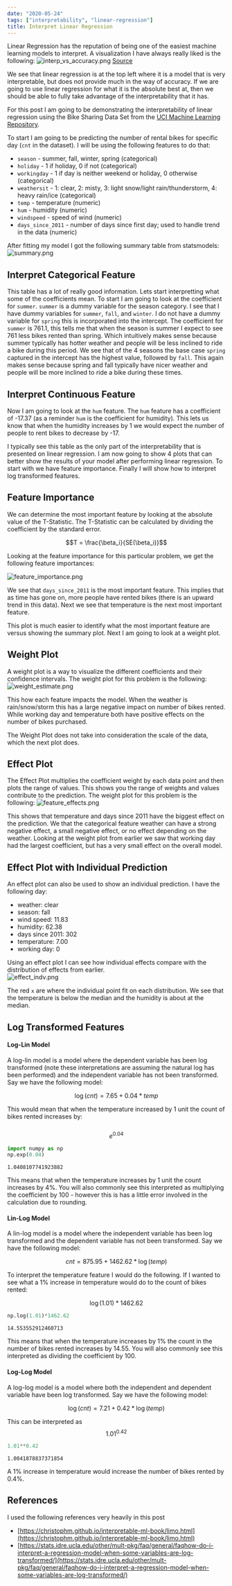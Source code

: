 ```yaml
---
date: "2020-05-24"
tags: ["interpretability", "linear-regression"]
title: Interpret Linear Regression
---
```


Linear Regression has the reputation of being one of the easiest machine learning models to interpret.  A visualization I have always really liked is the following: 
![interp_vs_accuracy.png](https://raw.githubusercontent.com/sik-flow/sik-flow.github.io/master/_posts/Images/linear_regression_interp/interp_vs_accuracy.png)
[Source](https://www.researchgate.net/figure/nterpretability-accuracy-tradeoff-in-classification-algorithms-of-machine-learning_fig2_332409898)

We see that linear regression is at the top left where it is a model that is very interpretable, but does not provide much in the way of accuracy.  If we are going to use linear regression for what it is the absolute best at, then we should be able to fully take advantage of the interpretability that it has.  

For this post I am going to be demonstrating the interpretability of linear regression using the Bike Sharing Data Set from the [UCI Machine Learning Repository](http://archive.ics.uci.edu/ml/datasets/Bike+Sharing+Dataset). 

To start I am going to be predicting the number of rental bikes for specific day (`cnt` in the dataset).  I will be using the following features to do that: 
- `season` - summer, fall, winter, spring (categorical)
- `holiday` - 1 if holiday, 0 if not (categorical)
- `workingday` - 1 if day is neither weekend or holiday, 0 otherwise (categorical)
- `weathersit` - 1: clear, 2: misty, 3: light snow/light rain/thunderstorm, 4: heavy rain/ice (categorical)
- `temp` - temperature (numeric)
- `hum` - humidity (numeric)
- `windspeed` - speed of wind (numeric)
- `days_since_2011` - number of days since first day; used to handle trend in the data (numeric)

After fitting my model I got the following summary table from statsmodels: 
![summary.png](https://raw.githubusercontent.com/sik-flow/sik-flow.github.io/master/_posts/Images/linear_regression_interp/summary.png)

## Interpret Categorical Feature

This table has a lot of really good information.  Lets start interpretting what some of the coefficients mean.  To start I am going to look at the coefficient for `summer`.  `summer` is a dummy variable for the season category.  I see that I have dummy variables for `summer`, `fall`, and `winter`.  I do not have a dummy variable for `spring` this is incorporated into the intercept.  The coefficient for `summer` is 761.1, this tells me that when the season is summer I expect to see 761 less bikes rented than spring.  Which intuitively makes sense because summer typically has hotter weather and people will be less inclined to ride a bike during this period.  We see that of the 4 seasons the base case `spring` captured in the intercept has the highest value, followed by `fall`.  This again makes sense because spring and fall typically have nicer weather and people will be more inclined to ride a bike during these times. 

## Interpret Continuous Feature

Now I am going to look at the `hum` feature.  The `hum` feature has a coefficient of -17.37 (as a reminder `hum` is the coefficient for humidity).  This lets us know that when the humidity increases by 1 we would expect the number of people to rent bikes to decrease by -17.  

I typically see this table as the only part of the interpretability that is presented on linear regression.  I am now going to show 4 plots that can better show the results of your model after performing linear regression.  To start with we have feature importance.  Finally I will show how to interpret log transformed features. 

## Feature Importance 

We can determine the most important feature by looking at the absolute value of the T-Statistic.  The T-Statistic can be calculated by dividing the coefficient by the standard error. 

$$T = \frac{\beta_i}{SE(\beta_i)}$$

Looking at the feature importance for this particular problem, we get the following feature importances:

![feature_importance.png](https://raw.githubusercontent.com/sik-flow/sik-flow.github.io/master/_posts/Images/linear_regression_interp/feature_importance.png)

We see that `days_since_2011` is the most important feature.  This implies that as time has gone on, more people have rented bikes (there is an upward trend in this data).  Next we see that temperature is the next most important feature.  

This plot is much easier to identify what the most important feature are versus showing the summary plot.  Next I am going to look at a weight plot. 

## Weight Plot 

A weight plot is a way to visualize the different coefficients and their confidence intervals.  The weight plot for this problem is the following: 
![weight_estimate.png](https://raw.githubusercontent.com/sik-flow/sik-flow.github.io/master/_posts/Images/linear_regression_interp/weight_estimate.png)

This how each feature impacts the model.  When the weather is rain/snow/storm this has a large negative impact on number of bikes rented.  While working day and temperature both have positive effects on the number of bikes purchased.  

The Weight Plot does not take into consideration the scale of the data, which the next plot does. 

## Effect Plot 

The Effect Plot multiplies the coefficient weight by each data point and then plots the range of values.  This shows you the range of weights and values contribute to the prediction.  The weight plot for this problem is the following: 
![feature_effects.png](https://raw.githubusercontent.com/sik-flow/sik-flow.github.io/master/_posts/Images/linear_regression_interp/feature_effects.png)

This shows that temperature and days since 2011 have the biggest effect on the prediction.  We that the categorical feature weather can have a strong negative effect, a small negative effect, or no effect depending on the weather.  Looking at the weight plot from earlier we saw that working day had the largest coefficient, but has a very small effect on the overall model.  

## Effect Plot with Individual Prediction 

An effect plot can also be used to show an individual prediction.  I have the following day: 
- weather: clear
- season: fall
- wind speed: 11.83
- humidity: 62.38
- days since 2011: 302
- temperature: 7.00
- working day: 0

Using an effect plot I can see how individual effects compare with the distribution of effects from earlier.  
![effect_indv.png](https://raw.githubusercontent.com/sik-flow/sik-flow.github.io/master/_posts/Images/linear_regression_interp/effect_indvs.png)

The red `x` are where the individual point fit on each distribution.  We see that the temperature is below the median and the humidity is about at the median.

## Log Transformed Features 

#### Log-Lin Model

A log-lin model is a model where the dependent variable has been log transformed (note these interpretations are assuming the natural log has been performed) and the independent variable has not been transformed.  Say we have the following model:

$$\log(cnt) = 7.65 + 0.04*temp$$

This would mean that when the temperature increased by 1 unit the count of bikes rented increases by:<br><br>
$$e^{0.04}$$


```python
import numpy as np
np.exp(0.04)
```




    1.0408107741923882



This means that when the temperature increases by 1 unit the count increases by 4%.  You will also commonly see this interpreted as multiplying the coefficient by 100 - however this is has a little error involved in the calculation due to rounding. 

#### Lin-Log Model

A lin-log model is a model where the independent variable has been log transformed and the dependent variable has not been transformed.  Say we have the following model:

$$cnt = 875.95 + 1462.62*\log(temp)$$

To interpret the temperature feature I would do the following.  If I wanted to see what a 1% increase in temperature would do to the count of bikes rented:

$$\log(1.01)*1462.62$$ 


```python
np.log(1.01)*1462.62
```




    14.553552912460713



This means that when the temperature increases by 1% the count in the number of bikes rented increases by 14.55.  You will also commonly see this interpreted as dividing the coefficient by 100.   

#### Log-Log Model 

A log-log model is a model where both the independent and dependent variable have been log transformed.  Say we have the following model: 

$$\log(cnt) = 7.21 + 0.42*\log(temp)$$

This can be interpreted as 
$$1.01^{0.42}$$


```python
1.01**0.42
```




    1.0041878837371854



A 1% increase in temperature would increase the number of bikes rented by 0.4%.  

## References

I used the following references very heavily in this post
- [https://christophm.github.io/interpretable-ml-book/limo.html](https://christophm.github.io/interpretable-ml-book/limo.html)
- [https://stats.idre.ucla.edu/other/mult-pkg/faq/general/faqhow-do-i-interpret-a-regression-model-when-some-variables-are-log-transformed/](https://stats.idre.ucla.edu/other/mult-pkg/faq/general/faqhow-do-i-interpret-a-regression-model-when-some-variables-are-log-transformed/)
